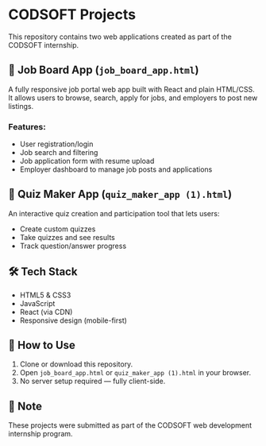 # CODSOFT Projects

This repository contains two web applications created as part of the CODSOFT internship.

## 🔹 Job Board App (`job_board_app.html`)

A fully responsive job portal web app built with React and plain HTML/CSS.  
It allows users to browse, search, apply for jobs, and employers to post new listings.

### Features:
- User registration/login
- Job search and filtering
- Job application form with resume upload
- Employer dashboard to manage job posts and applications

## 🔹 Quiz Maker App (`quiz_maker_app (1).html`)

An interactive quiz creation and participation tool that lets users:
- Create custom quizzes
- Take quizzes and see results
- Track question/answer progress

## 🛠 Tech Stack

- HTML5 & CSS3
- JavaScript
- React (via CDN)
- Responsive design (mobile-first)

## 📁 How to Use

1. Clone or download this repository.
2. Open `job_board_app.html` or `quiz_maker_app (1).html` in your browser.
3. No server setup required — fully client-side.

## 📌 Note

These projects were submitted as part of the CODSOFT web development internship program.
